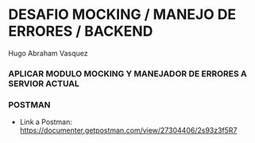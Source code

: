 # DESAFIO MOCKING / MANEJO DE ERRORES / BACKEND 
Hugo Abraham Vasquez

### APLICAR MODULO MOCKING Y MANEJADOR DE ERRORES A SERVIOR ACTUAL 

### POSTMAN
- Link a Postman: https://documenter.getpostman.com/view/27304406/2s93z3f5R7
